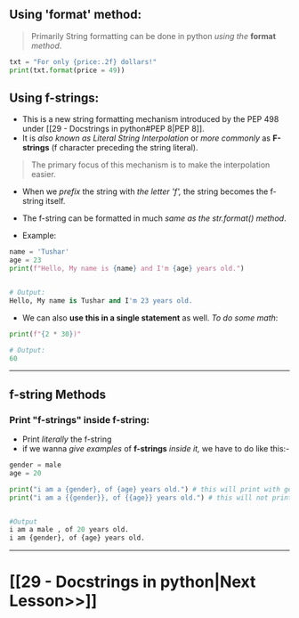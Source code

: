 ##  Using 'format' method:  
> Primarily String formatting can be done in python  _using the_ __format__ _method_.

```python
txt = "For only {price:.2f} dollars!"
print(txt.format(price = 49))
```


## Using f-strings:

- This is a new string formatting mechanism introduced by the PEP 498 under [[29 - Docstrings in python#PEP 8|PEP 8]]. 
- It is _also known as_ _Literal String Interpolation_ or _more commonly_ as __F-strings__ (f character preceding the string literal). 
>The primary focus of this mechanism is to make the interpolation easier.

- When we _prefix_ the string with _the letter 'f',_ the string becomes the f-string itself. 
- The f-string can be formatted in much _same as the str.format() method_. 


- Example:
```python
name = 'Tushar'  
age = 23  
print(f"Hello, My name is {name} and I'm {age} years old.")  


# Output:
Hello, My name is Tushar and I'm 23 years old.
```

- We can also __use this in a single statement__ as well. _To do some math_:

```python
print(f"{2 * 30})"  

# Output:
60
```

---

## f-string Methods

### Print "f-strings" inside f-string:

- Print _literally_ the f-string
- if we wanna _give examples_ of **f-strings** _inside it,_ we have to do like this:-
```python
gender = male
age = 20

print("i am a {gender}, of {age} years old.") # this will print with gender and age values
print("i am a {{gender}}, of {{age}} years old.") # this will not print with values


#Output 
i am a male , of 20 years old.
i am {gender}, of {age} years old.
```


---
# [[29 - Docstrings in python|Next Lesson>>]]